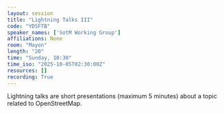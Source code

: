 ```yaml
---
layout: session
title: "Lightning Talks III"
code: "YDSFTB"
speaker_names: ['SotM Working Group']
affiliations: None
room: "Mayon"
length: "20"
time: "Sunday, 10:30"
time_iso: "2025-10-05T02:30:00Z"
resources: []
recording: True
---
```


Lightning talks are short presentations (maximum 5 minutes) about a topic related to OpenStreetMap.

